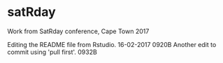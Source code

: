 # satRday
Work from SatRday conference, Cape Town 2017

Editing the README file from Rstudio. 16-02-2017 0920B
Another edit to commit using 'pull first'. 0932B
